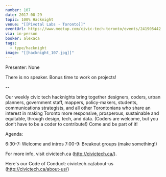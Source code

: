 ```yaml
---
number: 107
date: 2017-08-29
topic: 100% Hacknight
venue: "[[Pivotal Labs - Toronto]]"
eventUrl: https://www.meetup.com/civic-tech-toronto/events/241905442
via: in-person
booker: alexaca
tags:
  - type/hacknight
image: "[[hacknight_107.jpg]]"
---
```


Presenter: None

There is no speaker. Bonus time to work on projects!

--

Our weekly civic tech hacknights bring together designers, coders, urban planners, government staff, mappers, policy-makers, students, communications strategists, and all other Torontonians who share an interest in making Toronto more responsive, prosperous, sustainable and equitable, through design, tech, and data. (Coders are welcome, but you don’t have to be a coder to contribute!) Come and be part of it!

Agenda:

6:30-7: Welcome and intros
7:00-9: Breakout groups (make something!)

For more info, visit civictech.ca (http://civictech.ca/).

Here's our Code of Conduct: civictech.ca/about-us (http://civictech.ca/about-us/)